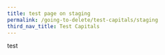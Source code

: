 ```yaml
---
title: test page on staging
permalink: /going-to-delete/test-capitals/staging
third_nav_title: Test Capitals
---
```

test